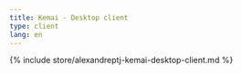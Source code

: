 ```yaml
---
title: Kemai - Desktop client
type: client
lang: en
---
```


{% include store/alexandreptj-kemai-desktop-client.md %}

